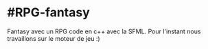 #RPG-fantasy
===========

Fantasy avec un RPG code en c++ avec la SFML. Pour l'instant nous travaillons sur le moteur de jeu :)
